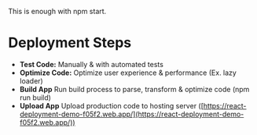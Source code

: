 This is enough with npm start.

# Deployment Steps
 - **Test Code:**  Manually & with automated tests
 - **Optimize Code:** Optimize user experience & performance (Ex. lazy loader)
 - **Build App** Run build process to parse, transform & optimize code (npm run build)
 - **Upload App** Upload production code to hosting server ([https://react-deployment-demo-f05f2.web.app/](https://react-deployment-demo-f05f2.web.app/))